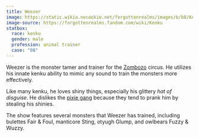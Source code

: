 ```yaml
---
title: Weezer
image: https://static.wikia.nocookie.net/forgottenrealms/images/b/b8/Kenku_5e.jpg
image-source: https://forgottenrealms.fandom.com/wiki/Kenku
statbox:
  race: kenku
  gender: male
  profession: animal trainer
  case: "08"
---
```


Weezer is the monster tamer and trainer for the [Zombozo](zombozo) circus.
He utilizes his innate kenku ability to mimic any sound to train the monsters more effectively.

Like many kenku, he loves shiny things, especially his glittery *hat of disguise*.
He dislikes the [pixie gang](pixie-gang) because they tend to prank him by
stealing his shinies.

The show features several monsters that Weezer has trained, including bulettes
Fair & Foul, manticore Sting, otyugh Glump, and owlbears Fuzzy & Wuzzy.
